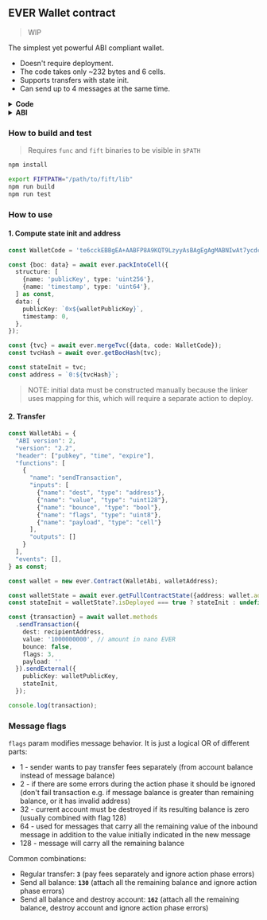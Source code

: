 ## EVER Wallet contract

> WIP

The simplest yet powerful ABI compliant wallet.

* Doesn't require deployment.
* The code takes only ~232 bytes and 6 cells.
* Supports transfers with state init.
* Can send up to 4 messages at the same time.

<details><summary><b>Code</b></summary>
<p>

`te6cckEBBgEA+AABFP8A9KQT9LzyyAsBAgEgAgMABNIwAt7ycdcBAcAA8nqDCNcY7UTQgwfXAdcLPyJx1wEBwwCagwfXAVETuvLgZN4D+QFUEEL5EPKoAYBA1wGAINcBAfgju/J5UxO7+COBBwiggQPoqBO8ErHydIAg1wFVICCCEEzuZGy64w8ByMv/yz/J7VQEBQCYMALXTND6QIMG1wFx1wF41wHXTPgAcIAQBKoCFLHIywVQBc8WUAP6AstpItAhzzEh10mghAm5mDNwAcsAWM8WlzBxAcsAEsziyQH7AAA+ghAWnj4Ruo4R+AACkyDXSpd41wHUAvsA6NGTMvI84tZiMa0=`

</p>
</details>

<details><summary><b>ABI</b></summary>
<p>

```
{
  "ABI version": 2,
  "version": "2.2",
  "header": ["pubkey", "time", "expire"],
  "functions": [
    {
      "name": "sendTransaction",
      "inputs": [
        { "name": "dest", "type": "address" },
        { "name": "value", "type": "uint128" },
        { "name": "bounce", "type": "bool" },
        { "name": "flags", "type": "uint8" },
        { "name": "payload", "type": "cell" }
      ],
      "outputs": []
    },
    {
      "name": "sendTransactionRaw",
      "inputs": [
        { "name": "flags", "type": "uint8" },
        { "name": "message", "type": "cell" }
      ],
      "outputs": []
    }
  ],
  "data": [],
  "events": [],
  "fields": [
    { "name": "_pubkey", "type": "uint256" },
    { "name": "_timestamp", "type": "uint64" }
  ]
}
```

</p>
</details>

### How to build and test

> Requires `func` and `fift` binaries to be visible in `$PATH`

```bash
npm install

export FIFTPATH="/path/to/fift/lib"
npm run build
npm run test
```

### How to use

#### 1. Compute state init and address

```typescript
const WalletCode = 'te6cckEBBgEA+AABFP8A9KQT9LzyyAsBAgEgAgMABNIwAt7ycdcBAcAA8nqDCNcY7UTQgwfXAdcLPyJx1wEBwwCagwfXAVETuvLgZN4D+QFUEEL5EPKoAYBA1wGAINcBAfgju/J5UxO7+COBBwiggQPoqBO8ErHydIAg1wFVICCCEEzuZGy64w8ByMv/yz/J7VQEBQCYMALXTND6QIMG1wFx1wF41wHXTPgAcIAQBKoCFLHIywVQBc8WUAP6AstpItAhzzEh10mghAm5mDNwAcsAWM8WlzBxAcsAEsziyQH7AAA+ghAWnj4Ruo4R+AACkyDXSpd41wHUAvsA6NGTMvI84tZiMa0=';

const {boc: data} = await ever.packIntoCell({
  structure: [
    {name: 'publicKey', type: 'uint256'},
    {name: 'timestamp', type: 'uint64'},
  ] as const,
  data: {
    publicKey: `0x${walletPublicKey}`,
    timestamp: 0,
  },
});

const {tvc} = await ever.mergeTvc({data, code: WalletCode});
const tvcHash = await ever.getBocHash(tvc);

const stateInit = tvc;
const address = `0:${tvcHash}`;
```

> NOTE: initial data must be constructed manually because the linker uses mapping for this, which will require a separate action to deploy.

#### 2. Transfer

```typescript
const WalletAbi = {
  "ABI version": 2,
  "version": "2.2",
  "header": ["pubkey", "time", "expire"],
  "functions": [
    {
      "name": "sendTransaction",
      "inputs": [
        {"name": "dest", "type": "address"},
        {"name": "value", "type": "uint128"},
        {"name": "bounce", "type": "bool"},
        {"name": "flags", "type": "uint8"},
        {"name": "payload", "type": "cell"}
      ],
      "outputs": []
    }
  ],
  "events": [],
} as const;

const wallet = new ever.Contract(WalletAbi, walletAddress);

const walletState = await ever.getFullContractState({address: wallet.address});
const stateInit = walletState?.isDeployed === true ? stateInit : undefined;

const {transaction} = await wallet.methods
  .sendTransaction({
    dest: recipientAddress,
    value: '1000000000', // amount in nano EVER
    bounce: false,
    flags: 3,
    payload: ''
  }).sendExternal({
    publicKey: walletPublicKey,
    stateInit,
  });

console.log(transaction);
```

### Message flags

`flags` param modifies message behavior. It is just a logical OR of different parts:

* 1 - sender wants to pay transfer fees separately (from account balance instead of message balance)
* 2 - if there are some errors during the action phase it should be ignored (don't fail transaction e.g. if message balance
  is greater than remaining balance, or it has invalid address)
* 32 - current account must be destroyed if its resulting balance is zero (usually combined with flag 128)
* 64 - used for messages that carry all the remaining value of the inbound message in addition to the value initially
  indicated in the new message
* 128 - message will carry all the remaining balance

Common combinations:

* Regular transfer: **`3`** (pay fees separately and ignore action phase errors)
* Send all balance: **`130`** (attach all the remaining balance and ignore action phase errors)
* Send all balance and destroy account: **`162`** (attach all the remaining balance, destroy account and ignore action phase errors)
